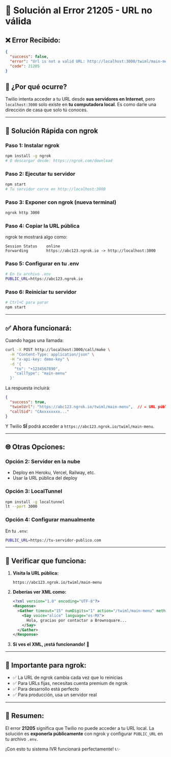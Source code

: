 # 🚨 Solución al Error 21205 - URL no válida

## ❌ **Error Recibido:**
```json
{
  "success": false,
  "error": "Url is not a valid URL: http://localhost:3000/twiml/main-menu",
  "code": 21205
}
```

## 🧠 **¿Por qué ocurre?**

Twilio intenta acceder a tu URL desde **sus servidores en Internet**, pero `localhost:3000` solo existe en **tu computadora local**. Es como darle una dirección de casa que solo tú conoces.

---

## 🔧 **Solución Rápida con ngrok**

### **Paso 1: Instalar ngrok**
```bash
npm install -g ngrok
# O descargar desde: https://ngrok.com/download
```

### **Paso 2: Ejecutar tu servidor**
```bash
npm start
# Tu servidor corre en http://localhost:3000
```

### **Paso 3: Exponer con ngrok (nueva terminal)**
```bash
ngrok http 3000
```

### **Paso 4: Copiar la URL pública**
ngrok te mostrará algo como:
```
Session Status    online
Forwarding        https://abc123.ngrok.io -> http://localhost:3000
```

### **Paso 5: Configurar en tu .env**
```bash
# En tu archivo .env
PUBLIC_URL=https://abc123.ngrok.io
```

### **Paso 6: Reiniciar tu servidor**
```bash
# Ctrl+C para parar
npm start
```

---

## ✅ **Ahora funcionará:**

Cuando hagas una llamada:
```bash
curl -X POST http://localhost:3000/call/make \
  -H "Content-Type: application/json" \
  -H "x-api-key: demo-key" \
  -d '{
    "to": "+1234567890",
    "callType": "main-menu"
  }'
```

La respuesta incluirá:
```json
{
  "success": true,
  "twimlUrl": "https://abc123.ngrok.io/twiml/main-menu",  // ← URL pública
  "callSid": "CAxxxxxxxx..."
}
```

Y Twilio **SÍ** podrá acceder a `https://abc123.ngrok.io/twiml/main-menu`.

---

## 🌐 **Otras Opciones:**

### **Opción 2: Servidor en la nube**
- Deploy en Heroku, Vercel, Railway, etc.
- Usar la URL pública del deploy

### **Opción 3: LocalTunnel**
```bash
npm install -g localtunnel
lt --port 3000
```

### **Opción 4: Configurar manualmente**
En tu `.env`:
```bash
PUBLIC_URL=https://tu-servidor-publico.com
```

---

## 🎯 **Verificar que funciona:**

1. **Visita la URL pública:**
   ```
   https://abc123.ngrok.io/twiml/main-menu
   ```

2. **Deberías ver XML como:**
   ```xml
   <?xml version="1.0" encoding="UTF-8"?>
   <Response>
     <Gather timeout="15" numDigits="1" action="/twiml/main-menu" method="POST">
       <Say voice="alice" language="es-MX">
         Hola, gracias por contactar a Brownsquare...
       </Say>
     </Gather>
   </Response>
   ```

3. **Si ves el XML, ¡está funcionando!** 🎉

---

## 🚨 **Importante para ngrok:**

- ✅ La URL de ngrok cambia cada vez que lo reinicias
- ✅ Para URLs fijas, necesitas cuenta premium de ngrok
- ✅ Para desarrollo está perfecto
- ✅ Para producción, usa un servidor real

---

## 🎯 **Resumen:**

El error **21205** significa que Twilio no puede acceder a tu URL local. La solución es **exponerla públicamente** con ngrok y configurar `PUBLIC_URL` en tu archivo `.env`.

¡Con esto tu sistema IVR funcionará perfectamente! 📞✨